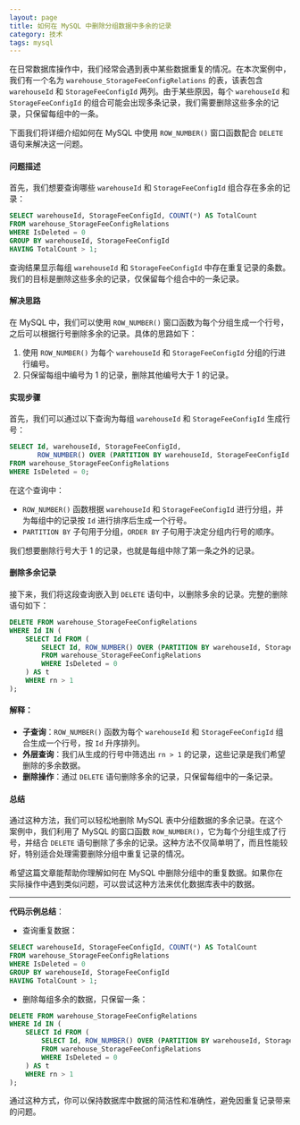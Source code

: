 ```yaml
---
layout: page
title: 如何在 MySQL 中删除分组数据中多余的记录
category: 技术
tags: mysql
---
```


在日常数据库操作中，我们经常会遇到表中某些数据重复的情况。在本次案例中，我们有一个名为 `warehouse_StorageFeeConfigRelations` 的表，该表包含 `warehouseId` 和 `StorageFeeConfigId` 两列。由于某些原因，每个 `warehouseId` 和 `StorageFeeConfigId` 的组合可能会出现多条记录，我们需要删除这些多余的记录，只保留每组中的一条。

下面我们将详细介绍如何在 MySQL 中使用 `ROW_NUMBER()` 窗口函数配合 `DELETE` 语句来解决这一问题。

#### 问题描述

首先，我们想要查询哪些 `warehouseId` 和 `StorageFeeConfigId` 组合存在多余的记录：

```sql
SELECT warehouseId, StorageFeeConfigId, COUNT(*) AS TotalCount 
FROM warehouse_StorageFeeConfigRelations  
WHERE IsDeleted = 0
GROUP BY warehouseId, StorageFeeConfigId 
HAVING TotalCount > 1;
```

查询结果显示每组 `warehouseId` 和 `StorageFeeConfigId` 中存在重复记录的条数。我们的目标是删除这些多余的记录，仅保留每个组合中的一条记录。

#### 解决思路

在 MySQL 中，我们可以使用 `ROW_NUMBER()` 窗口函数为每个分组生成一个行号，之后可以根据行号删除多余的记录。具体的思路如下：

1. 使用 `ROW_NUMBER()` 为每个 `warehouseId` 和 `StorageFeeConfigId` 分组的行进行编号。
2. 只保留每组中编号为 1 的记录，删除其他编号大于 1 的记录。

#### 实现步骤

首先，我们可以通过以下查询为每组 `warehouseId` 和 `StorageFeeConfigId` 生成行号：

```sql
SELECT Id, warehouseId, StorageFeeConfigId,
       ROW_NUMBER() OVER (PARTITION BY warehouseId, StorageFeeConfigId ORDER BY Id) AS rn
FROM warehouse_StorageFeeConfigRelations
WHERE IsDeleted = 0;
```

在这个查询中：
- `ROW_NUMBER()` 函数根据 `warehouseId` 和 `StorageFeeConfigId` 进行分组，并为每组中的记录按 `Id` 进行排序后生成一个行号。
- `PARTITION BY` 子句用于分组，`ORDER BY` 子句用于决定分组内行号的顺序。

我们想要删除行号大于 1 的记录，也就是每组中除了第一条之外的记录。

#### 删除多余记录

接下来，我们将这段查询嵌入到 `DELETE` 语句中，以删除多余的记录。完整的删除语句如下：

```sql
DELETE FROM warehouse_StorageFeeConfigRelations
WHERE Id IN (
    SELECT Id FROM (
        SELECT Id, ROW_NUMBER() OVER (PARTITION BY warehouseId, StorageFeeConfigId ORDER BY Id) AS rn
        FROM warehouse_StorageFeeConfigRelations
        WHERE IsDeleted = 0
    ) AS t
    WHERE rn > 1
);
```

#### 解释：

- **子查询**：`ROW_NUMBER()` 函数为每个 `warehouseId` 和 `StorageFeeConfigId` 组合生成一个行号，按 `Id` 升序排列。
- **外层查询**：我们从生成的行号中筛选出 `rn > 1` 的记录，这些记录是我们希望删除的多余数据。
- **删除操作**：通过 `DELETE` 语句删除多余的记录，只保留每组中的一条记录。

#### 总结

通过这种方法，我们可以轻松地删除 MySQL 表中分组数据的多余记录。在这个案例中，我们利用了 MySQL 的窗口函数 `ROW_NUMBER()`，它为每个分组生成了行号，并结合 `DELETE` 语句删除了多余的记录。这种方法不仅简单明了，而且性能较好，特别适合处理需要删除分组中重复记录的情况。

希望这篇文章能帮助你理解如何在 MySQL 中删除分组中的重复数据。如果你在实际操作中遇到类似问题，可以尝试这种方法来优化数据库表中的数据。

---

**代码示例总结**：

- 查询重复数据：
```sql
SELECT warehouseId, StorageFeeConfigId, COUNT(*) AS TotalCount 
FROM warehouse_StorageFeeConfigRelations  
WHERE IsDeleted = 0
GROUP BY warehouseId, StorageFeeConfigId 
HAVING TotalCount > 1;
```

- 删除每组多余的数据，只保留一条：
```sql
DELETE FROM warehouse_StorageFeeConfigRelations
WHERE Id IN (
    SELECT Id FROM (
        SELECT Id, ROW_NUMBER() OVER (PARTITION BY warehouseId, StorageFeeConfigId ORDER BY Id) AS rn
        FROM warehouse_StorageFeeConfigRelations
        WHERE IsDeleted = 0
    ) AS t
    WHERE rn > 1
);
```

通过这种方式，你可以保持数据库中数据的简洁性和准确性，避免因重复记录带来的问题。
